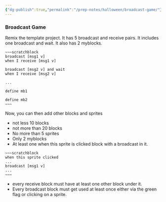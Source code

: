 ```yaml
---
{"dg-publish":true,"permalink":"/prep-notes/halloween/broadcast-game/"}
---
```



### Broadcast Game
Remix the template project. It has 5 broadcast and receive pairs. It includes one broadcast and wait. It also has 2 myblocks.

```ad-scratch
~~~scratchblock
broadcast [msg1 v]
when I receive [msg1 v]

broadcast [msg2 v] and wait
when I receive [msg2 v]

...

define mb1

define mb2
~~~
```


Now, you can then add other blocks and sprites
* not less 10  blocks
* not more than 20 blocks
* No more than 5 sprites 
* Only 2 myblocks
* At least one when this sprite is clicked block with a broadcast in it.

```ad-scratch
~~~scratchblock
when this sprite clicked
...
broadcast [msg1 v]
...
~~~
```

* every receive block must have at least one other block under it.
* Every broadcast block must get used at least once either via the green flag or clicking on a sprite. 

